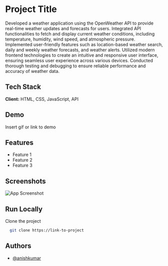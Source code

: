 
# Project Title

Developed a weather application using the OpenWeather API to provide real-time weather updates and forecasts for users.
Integrated API functionalities to fetch and display current weather conditions, including temperature, humidity, wind speed, and atmospheric pressure.
Implemented user-friendly features such as location-based weather search, daily and weekly weather forecasts, and weather alerts.
Utilized modern frontend technologies to create an intuitive and responsive user interface, ensuring seamless user experience across various devices.
Conducted thorough testing and debugging to ensure reliable performance and accuracy of weather data.

## Tech Stack

**Client:** HTML, CSS, JavaScript, API

## Demo

Insert gif or link to demo

## Features

- Feature 1
- Feature 2
- Feature 3

## Screenshots

![App Screenshot](https://via.placeholder.com/468x300?text=App+Screenshot+Here)

## Run Locally

Clone the project

```bash
  git clone https://link-to-project
```



## Authors

- [@anishkumar](https://www.github.com/anishkumar6181)

